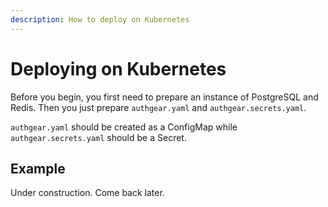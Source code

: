 ```yaml
---
description: How to deploy on Kubernetes
---
```


# Deploying on Kubernetes

Before you begin, you first need to prepare an instance of PostgreSQL and Redis. Then you just prepare `authgear.yaml` and `authgear.secrets.yaml`.

`authgear.yaml` should be created as a ConfigMap while `authgear.secrets.yaml` should be a Secret.

## Example

Under construction. Come back later.
